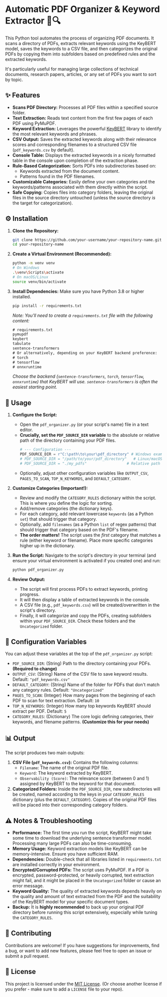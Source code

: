 # Automatic PDF Organizer & Keyword Extractor 📁🔍

This Python tool automates the process of organizing PDF documents. It scans a directory of PDFs, extracts relevant keywords using the KeyBERT model, saves the keywords to a CSV file, and then categorizes the original PDFs by copying them into subfolders based on predefined rules and the extracted keywords.

It's particularly useful for managing large collections of technical documents, research papers, articles, or any set of PDFs you want to sort by topic.

## ✨ Features

*   **Scans PDF Directory:** Processes all PDF files within a specified source folder.
*   **Text Extraction:** Reads text content from the first few pages of each PDF using PyMuPDF.
*   **Keyword Extraction:** Leverages the powerful [KeyBERT](https://github.com/MaartenGr/KeyBERT) library to identify the most relevant keywords and phrases.
*   **CSV Output:** Saves the extracted keywords along with their relevance scores and corresponding filenames to a structured CSV file (`pdf_keywords.csv` by default).
*   **Console Table:** Displays the extracted keywords in a nicely formatted table in the console upon completion of the extraction phase.
*   **Rule-Based Categorization:** Sorts PDFs into subdirectories based on:
    *   Keywords extracted from the document content.
    *   Patterns found in the PDF filenames.
*   **Customizable Categories:** Easily define your own categories and the keywords/patterns associated with them directly within the script.
*   **Safe Copying:** Copies files into category folders, leaving the original files in the source directory untouched (unless the source directory *is* the target for categorization).

## ⚙️ Installation

1.  **Clone the Repository:**
    ```bash
    git clone https://github.com/your-username/your-repository-name.git
    cd your-repository-name
    ```

2.  **Create a Virtual Environment (Recommended):**
    ```bash
    python -m venv venv
    # On Windows
    .\venv\Scripts\activate
    # On macOS/Linux
    source venv/bin/activate
    ```

3.  **Install Dependencies:**
    Make sure you have Python 3.8 or higher installed.
    ```bash
    pip install -r requirements.txt
    ```
    *Note: You'll need to create a `requirements.txt` file with the following content:*

    ```txt
    # requirements.txt
    pymupdf
    keybert
    tabulate
    sentence-transformers
    # Or alternatively, depending on your KeyBERT backend preference:
    # torch
    # tensorflow
    # onnxruntime
    ```
    *Choose the backend (`sentence-transformers`, `torch`, `tensorflow`, `onnxruntime`) that KeyBERT will use. `sentence-transformers` is often the easiest starting point.*

## 🚀 Usage

1.  **Configure the Script:**
    *   Open the `pdf_organizer.py` (or your script's name) file in a text editor.
    *   **Crucially, set the `PDF_SOURCE_DIR` variable** to the absolute or relative path of the directory containing your PDF files.
        ```python
        # --- Configuration ---
        PDF_SOURCE_DIR = r"C:\path\to\your\pdf_directory" # Windows example (use raw string)
        # PDF_SOURCE_DIR = "/path/to/your/pdf_directory"   # Linux/macOS example
        # PDF_SOURCE_DIR = "./my_pdfs"                  # Relative path example
        ```
    *   Optionally, adjust other configuration variables like `OUTPUT_CSV`, `PAGES_TO_SCAN`, `TOP_N_KEYWORDS`, and `DEFAULT_CATEGORY`.

2.  **Customize Categories (Important!):**
    *   Review and modify the `CATEGORY_RULES` dictionary within the script. This is where you define the logic for sorting.
    *   Add/remove categories (the dictionary keys).
    *   For each category, add relevant lowercase `keywords` (as a Python `set`) that should trigger that category.
    *   Optionally, add `filenames` (as a Python `list` of regex patterns) that should trigger that category based on the PDF's filename.
    *   **The order matters!** The script uses the *first* category that matches a rule (either keyword or filename). Place more specific categories higher up in the dictionary.

3.  **Run the Script:**
    Navigate to the script's directory in your terminal (and ensure your virtual environment is activated if you created one) and run:
    ```bash
    python pdf_organizer.py
    ```

4.  **Review Output:**
    *   The script will first process PDFs to extract keywords, printing progress.
    *   It will then display a table of extracted keywords in the console.
    *   A CSV file (e.g., `pdf_keywords.csv`) will be created/overwritten in the script's directory.
    *   Finally, it will categorize and copy the PDFs, creating subfolders within your `PDF_SOURCE_DIR`. Check these folders and the `Uncategorized` folder.

## 🔧 Configuration Variables

You can adjust these variables at the top of the `pdf_organizer.py` script:

*   `PDF_SOURCE_DIR`: (String) Path to the directory containing your PDFs. **(Required to change)**
*   `OUTPUT_CSV`: (String) Name of the CSV file to save keyword results. Default: `"pdf_keywords.csv"`
*   `DEFAULT_CATEGORY`: (String) Name of the folder for PDFs that don't match any category rules. Default: `"Uncategorized"`
*   `PAGES_TO_SCAN`: (Integer) How many pages from the beginning of each PDF to scan for text extraction. Default: `10`
*   `TOP_N_KEYWORDS`: (Integer) How many top keywords KeyBERT should extract per PDF. Default: `5`
*   `CATEGORY_RULES`: (Dictionary) The core logic defining categories, their keywords, and filename patterns. **(Customize this for your needs)**

## 📊 Output

The script produces two main outputs:

1.  **CSV File (`pdf_keywords.csv`):** Contains the following columns:
    *   `Filename`: The name of the original PDF file.
    *   `Keyword`: The keyword extracted by KeyBERT.
    *   `Observability (Score)`: The relevance score (between 0 and 1) assigned by KeyBERT to the keyword for that document.
2.  **Categorized Folders:** Inside the `PDF_SOURCE_DIR`, new subdirectories will be created, named according to the keys in your `CATEGORY_RULES` dictionary (plus the `DEFAULT_CATEGORY`). Copies of the original PDF files will be placed into their corresponding category folders.

## ⚠️ Notes & Troubleshooting

*   **Performance:** The first time you run the script, KeyBERT might take some time to download the underlying sentence transformer model. Processing many large PDFs can also be time-consuming.
*   **Memory Usage:** Keyword extraction models like KeyBERT can be memory-intensive. Ensure you have sufficient RAM.
*   **Dependencies:** Double-check that all libraries listed in `requirements.txt` are installed correctly in your environment.
*   **Encrypted/Corrupted PDFs:** The script uses PyMuPDF. If a PDF is encrypted, password-protected, or heavily corrupted, text extraction might fail, and it might be placed in the `Uncategorized` folder or cause an error message.
*   **Keyword Quality:** The quality of extracted keywords depends heavily on the quality and amount of text extracted from the PDF and the suitability of the KeyBERT model for your specific document types.
*   **Backup:** It is **highly recommended** to back up your original PDF directory before running this script extensively, especially while tuning the `CATEGORY_RULES`.

## 🤝 Contributing

Contributions are welcome! If you have suggestions for improvements, find a bug, or want to add new features, please feel free to open an issue or submit a pull request.

## 📜 License

This project is licensed under the [MIT License](LICENSE). (Or choose another license if you prefer - make sure to add a `LICENSE` file to your repo).
